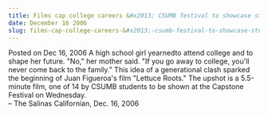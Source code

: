 ```yaml
---
title: Films cap college careers &#x2013; CSUMB festival to showcase student projects
date: December 16 2006
slug: films-cap-college-careers-&#x2013;-csumb-festival-to-showcase-student-projects
---
```





<span class="date">Posted on Dec 16, 2006    </span>
A high school girl yearnedto attend college and to shape her
future. &quot;No,&quot; her mother said. &quot;If you go away to college, you&apos;ll
never come back to the family.&quot; This idea of a generational clash
sparked the beginning of Juan Figueroa&apos;s film &quot;Lettuce Roots.&quot; The
upshot is a 5.5-minute film, one of 14 by CSUMB students to be
shown at the Capstone Festival on Wednesday.<br>
&#x2013; The Salinas Californian, Dec. 16, 2006<br/></br>




